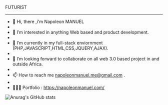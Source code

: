 FUTURIST 
__________________________________________________________________________________________________________________________

- 👋 Hi, there ,i'm Napoleon MANUEL
- 
- 👀 I’m interested in anything Web based and product development.
- 
- 🌱 I’m currently in my full-stack enviornment (PHP,JAVASCRIPT,HTML,CSS,JQUERY,AJAX).
- 
- 💞️ I’m looking forward to collaborate on all web 3.0 based project in and outside Africa.
- 
- 📫 How to reach me  napoleonmanuel.me@gmail.com .
- 
- 👨🏻‍💻 Portfolio : https://napoleonmanuel.com/

![Anurag's GitHub stats](https://github-readme-stats.vercel.app/api?username=poleon007&show_icons=true&theme=radical)

<!---
poleon007/poleon007 is a ✨ special ✨ repository because its `README.md` (this file) appears on your GitHub profile.
You can click the Preview link to take a look at your changes.
--->
